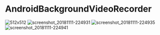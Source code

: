 # AndroidBackgroundVideoRecorder


![512x512](https://user-images.githubusercontent.com/8245619/53298486-878c8200-3837-11e9-9066-3e0c41db8639.jpg)
![screenshot_20181111-224931](https://user-images.githubusercontent.com/8245619/53298493-9a06bb80-3837-11e9-9cdd-2bc7a161675c.png)
![screenshot_20181111-224935](https://user-images.githubusercontent.com/8245619/53298494-9a06bb80-3837-11e9-8060-228de2a8059f.png)
![screenshot_20181111-224941](https://user-images.githubusercontent.com/8245619/53298495-9a06bb80-3837-11e9-931c-b19a96130d82.png)
